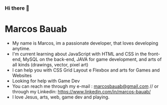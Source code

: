 ### Hi there 👋


# Marcos Bauab

- My name is Marcos, im a passionate developer, that loves developing anytime.
- I'm current learning about JavaScript with HTML and CSS in the front-end, MySQL on the back-end, JAVA for game development, and arts of all kinds (drawings, vector, pixel art)
- I can help you with CSS Grid Layout e Flexbox and arts for Games and Websites
- Looking for help with Game Dev
- You can reach me through my e-mail : marcosbauab@gmail.com // or through my Linkedin: https://www.linkedin.com/in/marcos-bauab/
- I love Jesus, arts, web, game dev and playing.  

